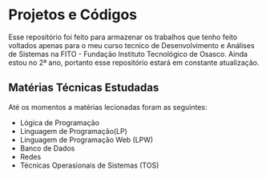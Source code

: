 # Projetos e Códigos
Esse repositório foi feito para armazenar os trabalhos que tenho feito voltados apenas para o meu curso tecnico de Desenvolvimento e Análises de Sistemas na FITO - Fundação Instituto Tecnológico de Osasco. Ainda estou no 2ª ano, portanto esse repositório estará em constante atualização.

## Matérias Técnicas Estudadas
Até os momentos a matérias lecionadas foram as seguintes:
- Lógica de Programação
- Linguagem de Programação(LP)
- Linguagem de Programação Web (LPW)
- Banco de Dados
- Redes
- Técnicas Operasionais de Sistemas (TOS)